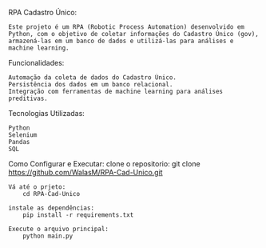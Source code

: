 RPA Cadastro Único:

    Este projeto é um RPA (Robotic Process Automation) desenvolvido em Python, com o objetivo de coletar informações do Cadastro Único (gov), armazená-las em um banco de dados e utilizá-las para análises e machine learning.


Funcionalidades:

    Automação da coleta de dados do Cadastro Único.
    Persistência dos dados em um banco relacional.
    Integração com ferramentas de machine learning para análises preditivas.


Tecnologias Utilizadas:

    Python
    Selenium
    Pandas
    SQL


Como Configurar e Executar:
    clone o repositorio:
        git clone https://github.com/WalasM/RPA-Cad-Unico.git

    Vá até o prjeto:
        cd RPA-Cad-Unico
    
    instale as dependências:
        pip install -r requirements.txt

    Execute o arquivo principal:
        python main.py
